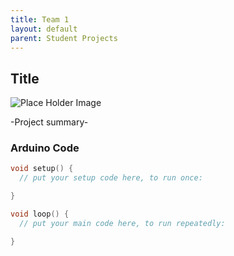 ```yaml
---
title: Team 1
layout: default
parent: Student Projects
---
```


## Title
![Place Holder Image](https://placehold.co/600x400?text=Project\nImage)
 
-Project summary-

### Arduino Code
```c++
void setup() {
  // put your setup code here, to run once:

}

void loop() {
  // put your main code here, to run repeatedly:

}

```